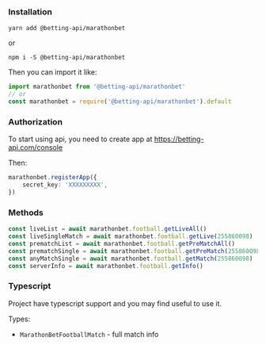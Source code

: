 
### Installation

`yarn add @betting-api/marathonbet`

or

`npm i -S @betting-api/marathonbet`


Then you can import it like:

```typescript
import marathonbet from '@betting-api/marathonbet'
// or
const marathonbet = require('@betting-api/marathonbet').default
```


### Authorization

To start using api, you need to create app at 
https://betting-api.com/console

Then:

```typescript
marathonbet.registerApp({
    secret_key: 'XXXXXXXXX',
})
```


### Methods

```typescript
const liveList = await marathonbet.football.getLiveAll()
const liveSingleMatch = await marathonbet.football.getLive(255860098)
const prematchList = await marathonbet.football.getPreMatchAll()
const prematchSingle = await marathonbet.football.getPreMatch(255860098)
const anyMatchSingle = await marathonbet.football.getMatch(255860098)
const serverInfo = await marathonbet.football.getInfo()
```



### Typescript

Project have typescript support and you may find useful to use it.

Types:
- `MarathonBetFootballMatch` - full match info
